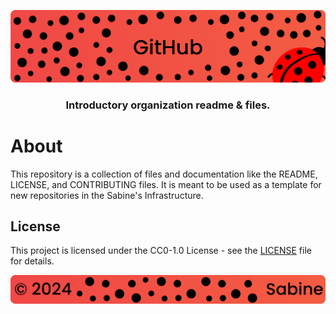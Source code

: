 <p align="center">
    <img src="ASSETS/header.png" alt="Sabine's {GitHub}">
</p>

<p align="center">
    <h3 align="center">Introductory organization readme &amp; files.</h3>
</p>

# About

This repository is a collection of files and documentation like the README, LICENSE, and CONTRIBUTING files. It is meant to be used as a template for new repositories in the Sabine's Infrastructure.

## License

This project is licensed under the CC0-1.0 License - see the [LICENSE](license) file for details.

<p align="center">
    <img src="ASSETS/footer.png" alt="Sabine's {GitHub}">
</p>
